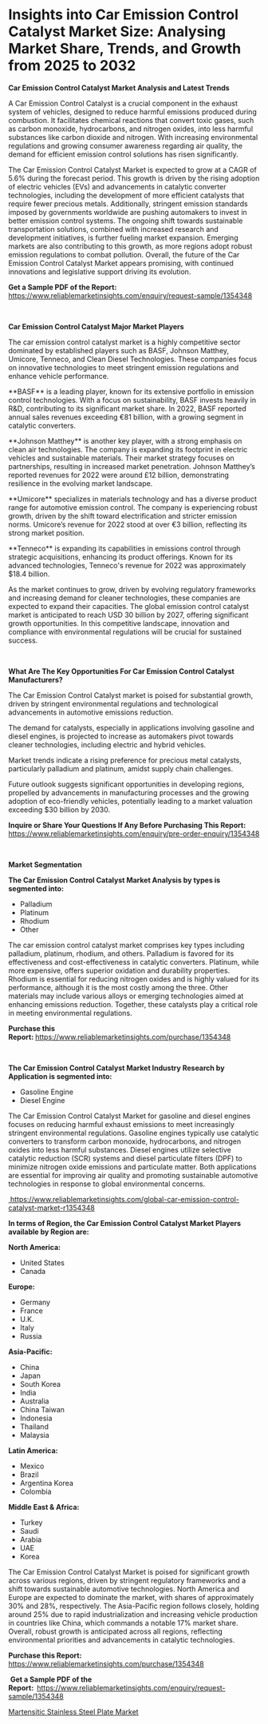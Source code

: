 <p><h1>Insights into Car Emission Control Catalyst Market Size: Analysing Market Share, Trends, and Growth from 2025 to 2032</h1></p><p><strong>Car Emission Control Catalyst Market Analysis and Latest Trends</strong></p>
<p><p>A Car Emission Control Catalyst is a crucial component in the exhaust system of vehicles, designed to reduce harmful emissions produced during combustion. It facilitates chemical reactions that convert toxic gases, such as carbon monoxide, hydrocarbons, and nitrogen oxides, into less harmful substances like carbon dioxide and nitrogen. With increasing environmental regulations and growing consumer awareness regarding air quality, the demand for efficient emission control solutions has risen significantly.</p><p>The Car Emission Control Catalyst Market is expected to grow at a CAGR of 5.6% during the forecast period. This growth is driven by the rising adoption of electric vehicles (EVs) and advancements in catalytic converter technologies, including the development of more efficient catalysts that require fewer precious metals. Additionally, stringent emission standards imposed by governments worldwide are pushing automakers to invest in better emission control systems. The ongoing shift towards sustainable transportation solutions, combined with increased research and development initiatives, is further fueling market expansion. Emerging markets are also contributing to this growth, as more regions adopt robust emission regulations to combat pollution. Overall, the future of the Car Emission Control Catalyst Market appears promising, with continued innovations and legislative support driving its evolution.</p></p>
<p><strong>Get a Sample PDF of the Report:&nbsp;</strong> <a href="https://www.reliablemarketinsights.com/enquiry/request-sample/1354348?utm_campaign=3167&utm_medium=2&utm_source=Github&utm_content=ia&utm_term=03042025&utm_id=car-emission-control-catalyst">https://www.reliablemarketinsights.com/enquiry/request-sample/1354348</a></p>
<p>&nbsp;</p>
<p><strong>Car Emission Control Catalyst Major Market Players</strong></p>
<p><p>The car emission control catalyst market is a highly competitive sector dominated by established players such as BASF, Johnson Matthey, Umicore, Tenneco, and Clean Diesel Technologies. These companies focus on innovative technologies to meet stringent emission regulations and enhance vehicle performance.</p><p>**BASF** is a leading player, known for its extensive portfolio in emission control technologies. With a focus on sustainability, BASF invests heavily in R&D, contributing to its significant market share. In 2022, BASF reported annual sales revenues exceeding €81 billion, with a growing segment in catalytic converters.</p><p>**Johnson Matthey** is another key player, with a strong emphasis on clean air technologies. The company is expanding its footprint in electric vehicles and sustainable materials. Their market strategy focuses on partnerships, resulting in increased market penetration. Johnson Matthey’s reported revenues for 2022 were around £12 billion, demonstrating resilience in the evolving market landscape.</p><p>**Umicore** specializes in materials technology and has a diverse product range for automotive emission control. The company is experiencing robust growth, driven by the shift toward electrification and stricter emission norms. Umicore’s revenue for 2022 stood at over €3 billion, reflecting its strong market position.</p><p>**Tenneco** is expanding its capabilities in emissions control through strategic acquisitions, enhancing its product offerings. Known for its advanced technologies, Tenneco's revenue for 2022 was approximately $18.4 billion.</p><p>As the market continues to grow, driven by evolving regulatory frameworks and increasing demand for cleaner technologies, these companies are expected to expand their capacities. The global emission control catalyst market is anticipated to reach USD 30 billion by 2027, offering significant growth opportunities. In this competitive landscape, innovation and compliance with environmental regulations will be crucial for sustained success.</p></p>
<p>&nbsp;</p>
<p><strong>What Are The Key Opportunities For Car Emission Control Catalyst Manufacturers?</strong></p>
<p><p>The Car Emission Control Catalyst market is poised for substantial growth, driven by stringent environmental regulations and technological advancements in automotive emissions reduction. </p><p>The demand for catalysts, especially in applications involving gasoline and diesel engines, is projected to increase as automakers pivot towards cleaner technologies, including electric and hybrid vehicles. </p><p>Market trends indicate a rising preference for precious metal catalysts, particularly palladium and platinum, amidst supply chain challenges. </p><p>Future outlook suggests significant opportunities in developing regions, propelled by advancements in manufacturing processes and the growing adoption of eco-friendly vehicles, potentially leading to a market valuation exceeding $30 billion by 2030.</p></p>
<p><strong>Inquire or Share Your Questions If Any Before Purchasing This Report:</strong> <a href="https://www.reliablemarketinsights.com/enquiry/pre-order-enquiry/1354348?utm_campaign=3167&utm_medium=2&utm_source=Github&utm_content=ia&utm_term=03042025&utm_id=car-emission-control-catalyst">https://www.reliablemarketinsights.com/enquiry/pre-order-enquiry/1354348</a></p>
<p>&nbsp;</p>
<p><strong>Market Segmentation</strong></p>
<p><strong>The Car Emission Control Catalyst Market Analysis by types is segmented into:</strong></p>
<p><ul><li>Palladium</li><li>Platinum</li><li>Rhodium</li><li>Other</li></ul></p>
<p><p>The car emission control catalyst market comprises key types including palladium, platinum, rhodium, and others. Palladium is favored for its effectiveness and cost-effectiveness in catalytic converters. Platinum, while more expensive, offers superior oxidation and durability properties. Rhodium is essential for reducing nitrogen oxides and is highly valued for its performance, although it is the most costly among the three. Other materials may include various alloys or emerging technologies aimed at enhancing emissions reduction. Together, these catalysts play a critical role in meeting environmental regulations.</p></p>
<p><strong>Purchase this Report:&nbsp;</strong><a href="https://www.reliablemarketinsights.com/purchase/1354348?utm_campaign=3167&utm_medium=2&utm_source=Github&utm_content=ia&utm_term=03042025&utm_id=car-emission-control-catalyst">https://www.reliablemarketinsights.com/purchase/1354348</a></p>
<p>&nbsp;</p>
<p><strong>The Car Emission Control Catalyst Market Industry Research by Application is segmented into:</strong></p>
<p><ul><li>Gasoline Engine</li><li>Diesel Engine</li></ul></p>
<p><p>The Car Emission Control Catalyst Market for gasoline and diesel engines focuses on reducing harmful exhaust emissions to meet increasingly stringent environmental regulations. Gasoline engines typically use catalytic converters to transform carbon monoxide, hydrocarbons, and nitrogen oxides into less harmful substances. Diesel engines utilize selective catalytic reduction (SCR) systems and diesel particulate filters (DPF) to minimize nitrogen oxide emissions and particulate matter. Both applications are essential for improving air quality and promoting sustainable automotive technologies in response to global environmental concerns.</p></p>
<p><a href="https://www.reliablemarketinsights.com/global-car-emission-control-catalyst-market-r1354348?utm_campaign=3167&utm_medium=2&utm_source=Github&utm_content=ia&utm_term=03042025&utm_id=car-emission-control-catalyst">&nbsp;https://www.reliablemarketinsights.com/global-car-emission-control-catalyst-market-r1354348</a></p>
<p><strong>In terms of Region, the Car Emission Control Catalyst Market Players available by Region are:</strong></p>
<p>
    <p> <strong> North America: </strong>
        <ul>
            <li>United States</li>
            <li>Canada</li>
        </ul>
        </p> 
    <p> <strong> Europe: </strong>
        <ul>
            <li>Germany</li>
            <li>France</li>
            <li>U.K.</li>
            <li>Italy</li>
            <li>Russia</li>
        </ul>
        </p> 
    <p> <strong> Asia-Pacific: </strong>
        <ul>
            <li>China</li>
            <li>Japan</li>
            <li>South Korea</li>
            <li>India</li>
            <li>Australia</li>
            <li>China Taiwan</li>
            <li>Indonesia</li>
            <li>Thailand</li>
            <li>Malaysia</li>
        </ul>
        </p> 
    <p> <strong> Latin America: </strong>
        <ul>
            <li>Mexico</li>
            <li>Brazil</li>
            <li>Argentina Korea</li>
            <li>Colombia</li>
        </ul>
        </p> 
    <p> <strong> Middle East & Africa: </strong>
        <ul>
            <li>Turkey</li>
            <li>Saudi</li>
            <li>Arabia</li>
            <li>UAE</li>
            <li>Korea</li>
        </ul>
    </p>
    </p>
<p><p>The Car Emission Control Catalyst Market is poised for significant growth across various regions, driven by stringent regulatory frameworks and a shift towards sustainable automotive technologies. North America and Europe are expected to dominate the market, with shares of approximately 30% and 28%, respectively. The Asia-Pacific region follows closely, holding around 25% due to rapid industrialization and increasing vehicle production in countries like China, which commands a notable 17% market share. Overall, robust growth is anticipated across all regions, reflecting environmental priorities and advancements in catalytic technologies.</p></p>
<p><strong>Purchase this Report: </strong><a href="https://www.reliablemarketinsights.com/purchase/1354348?utm_campaign=3167&utm_medium=2&utm_source=Github&utm_content=ia&utm_term=03042025&utm_id=car-emission-control-catalyst">https://www.reliablemarketinsights.com/purchase/1354348</a></p>
<p>&nbsp;<strong>Get a Sample PDF of the Report:&nbsp;&nbsp;</strong><a href="https://www.reliablemarketinsights.com/enquiry/request-sample/1354348?utm_campaign=3167&utm_medium=2&utm_source=Github&utm_content=ia&utm_term=03042025&utm_id=car-emission-control-catalyst">https://www.reliablemarketinsights.com/enquiry/request-sample/1354348</a></p>
<p><strong></strong></p>
<p><p><a href="https://github.com/shewlisapsai/Market-Research-Report-List-1/blob/main/martensitic-stainless-steel-plate-market.md?utm_campaign=3167&utm_medium=2&utm_source=Github&utm_content=ia&utm_term=03042025&utm_id=car-emission-control-catalyst">Martensitic Stainless Steel Plate Market</a></p></p>